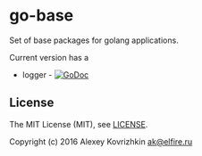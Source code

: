
go-base
=======

Set of base packages for golang applications.

Current version has a

* logger - [![GoDoc](https://godoc.org/github.com/LeKovr/go-base/logger?status.svg)](https://godoc.org/github.com/LeKovr/go-base/logger)


License
-------

The MIT License (MIT), see [LICENSE](LICENSE).

Copyright (c) 2016 Alexey Kovrizhkin ak@elfire.ru
